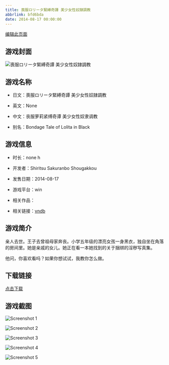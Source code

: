```yaml
---
title: 喪服ロリータ緊縛奇譚 美少女性奴隷調教
abbrlink: bfd6bda
date: 2014-08-17 00:00:00
---
```

[编辑此页面](https://github.com/ACG-3/ADV3-source/blob/main/source/_posts/games/%E5%96%AA%E6%9C%8D%E3%83%AD%E3%83%AA%E3%83%BC%E3%82%BF%E7%B7%8A%E7%B8%9B%E5%A5%87%E8%AD%9A%20%E7%BE%8E%E5%B0%91%E5%A5%B3%E6%80%A7%E5%A5%B4%E9%9A%B7%E8%AA%BF%E6%95%99.md)

## 游戏封面

![喪服ロリータ緊縛奇譚 美少女性奴隷調教](https://pan.timero.xyz/d/onedrive/img_lib_001/%E5%96%AA%E6%9C%8D%E3%83%AD%E3%83%AA%E3%83%BC%E3%82%BF%E7%B7%8A%E7%B8%9B%E5%A5%87%E8%AD%9A%20%E7%BE%8E%E5%B0%91%E5%A5%B3%E6%80%A7%E5%A5%B4%E9%9A%B7%E8%AA%BF%E6%95%99_cover.avif)


## 游戏名称

- 日文：喪服ロリータ緊縛奇譚 美少女性奴隷調教
- 英文：None
- 中文：丧服萝莉紧缚奇谭 美少女性奴隶调教

- 别名：Bondage Tale of Lolita in Black


## 游戏信息

- 时长：none h
- 开发者：Shiritsu Sakuranbo Shougakkou
- 发售日期：2014-08-17
- 游戏平台：win
- 相关作品：

- 相关链接：[vndb](https://vndb.org/v16001)


## 游戏简介

亲人去世。王子去曾祖母家奔丧。小学五年级的漂亮女孩一身黑衣，独自坐在角落的房间里。她是亲戚的女儿。她正在看一本她找到的关于捆绑的淫秽写真集。

他问，你喜欢看吗？如果你想试试，我教你怎么做。


## 下载链接

[点击下载](https://pan.timero.xyz/onedrive/adv_lib_001/%E5%96%AA%E6%9C%8D%E3%83%AD%E3%83%AA%E3%83%BC%E3%82%BF%E7%B7%8A%E7%B8%9B%E5%A5%87%E8%AD%9A%20%E7%BE%8E%E5%B0%91%E5%A5%B3%E6%80%A7%E5%A5%B4%E9%9A%B7%E8%AA%BF%E6%95%99)


## 游戏截图


![Screenshot 1](https://pan.timero.xyz/d/onedrive/img_lib_001/%E5%96%AA%E6%9C%8D%E3%83%AD%E3%83%AA%E3%83%BC%E3%82%BF%E7%B7%8A%E7%B8%9B%E5%A5%87%E8%AD%9A%20%E7%BE%8E%E5%B0%91%E5%A5%B3%E6%80%A7%E5%A5%B4%E9%9A%B7%E8%AA%BF%E6%95%99_Screenshot_1.avif)

![Screenshot 2](https://pan.timero.xyz/d/onedrive/img_lib_001/%E5%96%AA%E6%9C%8D%E3%83%AD%E3%83%AA%E3%83%BC%E3%82%BF%E7%B7%8A%E7%B8%9B%E5%A5%87%E8%AD%9A%20%E7%BE%8E%E5%B0%91%E5%A5%B3%E6%80%A7%E5%A5%B4%E9%9A%B7%E8%AA%BF%E6%95%99_Screenshot_2.avif)

![Screenshot 3](https://pan.timero.xyz/d/onedrive/img_lib_001/%E5%96%AA%E6%9C%8D%E3%83%AD%E3%83%AA%E3%83%BC%E3%82%BF%E7%B7%8A%E7%B8%9B%E5%A5%87%E8%AD%9A%20%E7%BE%8E%E5%B0%91%E5%A5%B3%E6%80%A7%E5%A5%B4%E9%9A%B7%E8%AA%BF%E6%95%99_Screenshot_3.avif)

![Screenshot 4](https://pan.timero.xyz/d/onedrive/img_lib_001/%E5%96%AA%E6%9C%8D%E3%83%AD%E3%83%AA%E3%83%BC%E3%82%BF%E7%B7%8A%E7%B8%9B%E5%A5%87%E8%AD%9A%20%E7%BE%8E%E5%B0%91%E5%A5%B3%E6%80%A7%E5%A5%B4%E9%9A%B7%E8%AA%BF%E6%95%99_Screenshot_4.avif)

![Screenshot 5](https://pan.timero.xyz/d/onedrive/img_lib_001/%E5%96%AA%E6%9C%8D%E3%83%AD%E3%83%AA%E3%83%BC%E3%82%BF%E7%B7%8A%E7%B8%9B%E5%A5%87%E8%AD%9A%20%E7%BE%8E%E5%B0%91%E5%A5%B3%E6%80%A7%E5%A5%B4%E9%9A%B7%E8%AA%BF%E6%95%99_Screenshot_5.avif)

